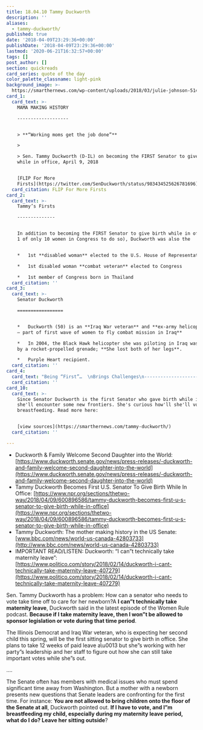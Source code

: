 ```yaml
---
title: 18.04.10 Tammy Duckworth
description: ''
aliases:
  - tammy-duckworth/
published: true
date: '2018-04-09T23:29:36+00:00'
publishDate: '2018-04-09T23:29:36+00:00'
lastmod: '2020-06-21T16:32:57+00:00'
tags: []
post_author: []
section: quickreads
card_series: quote of the day
color_palette_classname: light-pink
background_image: >-
  https://smarthernews.com/wp-content/uploads/2018/03/julie-johnson-514058-unsplash-scaled.jpg
card_1:
  card_text: >-
    MAMA MAKING HISTORY

    -------------------


    > **“Working moms get the job done”**

    > 

    > Sen. Tammy Duckworth (D-IL) on becoming the FIRST Senator to give birth
    while in office, April 9, 2018


    [FLIP For More
    Firsts](https://twitter.com/SenDuckworth/status/983434525626781696)
  card_citation: FLIP For More Firsts
card_2:
  card_text: >-
    Tammy’s Firsts

    --------------


    In addition to becoming the FIRST Senator to give birth while in office (and
    1 of only 10 women in Congress to do so), Duckworth was also the


    *   1st **disabled woman** elected to the U.S. House of Representatives

    *   1st disabled woman **combat veteran** elected to Congress

    *   1st member of Congress born in Thailand
  card_citation: ''
card_3:
  card_text: >-
    Senator Duckworth

    =================


    *   Duckworth (50) is an **Iraq War veteran** and **ex-army helicopter pilot
    – part of first wave of women to fly combat mission in Iraq**

    *   In 2004, the Black Hawk helicopter she was piloting in Iraq was struck
    by a rocket-propelled grenade; **She lost both of her legs**.

    *   Purple Heart recipient.
  card_citation: ''
card_4:
  card_text: "Being “First”…  \nBrings Challenges\n----------------------------------\n\n> ‘I can’t technically take maternity leave. Because if I take maternity leave, then I won’t be allowed to sponsor legislation or vote during that time period.’\n> \n> Senator Duckworth, Women Rule Podcast, Politico, Feb. 14, 2018"
  card_citation: ''
card_10:
  card_text: >-
    Since Senator Duckworth is the first Senator who gave birth while in office,
    she'll encounter some new frontiers. She's curious how'll she'll vote while
    breastfeeding. Read more here:


    [view sources](https://smarthernews.com/tammy-duckworth/)
  card_citation: ''

---
```

*   Duckworth & Family Welcome Second Daughter into the World: [https://www.duckworth.senate.gov/news/press-releases/-duckworth-and-family-welcome-second-daughter-into-the-world](https://www.duckworth.senate.gov/news/press-releases/-duckworth-and-family-welcome-second-daughter-into-the-world)
*   Tammy Duckworth Becomes First U.S. Senator To Give Birth While In Office: [https://www.npr.org/sections/thetwo-way/2018/04/09/600896586/tammy-duckworth-becomes-first-u-s-senator-to-give-birth-while-in-office](https://www.npr.org/sections/thetwo-way/2018/04/09/600896586/tammy-duckworth-becomes-first-u-s-senator-to-give-birth-while-in-office)
*   Tammy Duckworth: The mother making history in the US Senate: [www.bbc.com/news/world-us-canada-42803733](http://www.bbc.com/news/world-us-canada-42803733)
*   IMPORTANT READ/LISTEN: Duckworth: “I can”t technically take maternity leave”: [https://www.politico.com/story/2018/02/14/duckworth-i-cant-technically-take-maternity-leave-407279](https://www.politico.com/story/2018/02/14/duckworth-i-cant-technically-take-maternity-leave-407279)

Sen. Tammy Duckworth has a problem: How can a senator who needs to vote take time off to care for her newborn?A **I can”t technically take maternity leave**, Duckworth said in the latest episode of the Women Rule podcast. **Because if I take maternity leave, then I won”t be allowed to sponsor legislation or vote during that time period**.

The Illinois Democrat and Iraq War veteran, who is expecting her second child this spring, will be the first sitting senator to give birth in office. She plans to take 12 weeks of paid leave a\\u0013 but she”s working with her party”s leadership and her staff to figure out how she can still take important votes while she”s out.

….

The Senate often has members with medical issues who must spend significant time away from Washington. But a mother with a newborn presents new questions that Senate leaders are confronting for the first time. For instance: **You are not allowed to bring children onto the floor of the Senate at all**, Duckworth pointed out. **If I have to vote, and I”m breastfeeding my child, especially during my maternity leave period, what do I do? Leave her sitting outside**?